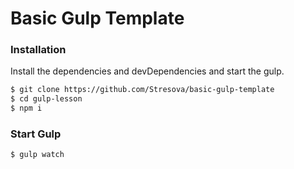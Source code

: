 # Basic Gulp Template

### Installation

Install the dependencies and devDependencies and start the gulp.

```sh
$ git clone https://github.com/Stresova/basic-gulp-template
$ cd gulp-lesson
$ npm i
```

### Start Gulp

```sh
$ gulp watch
```
